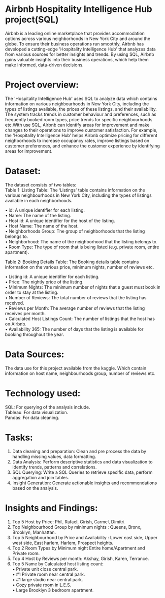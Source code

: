 <h1>Airbnb Hospitality Intelligence Hub project(SQL)</h1>

Airbnb is a leading online marketplace that provides accommodation options across various neighborhoods in New York City 
and around the globe. To ensure their business operations run smoothly, Airbnb has developed a cutting-edge 
'Hospitality Intelligence Hub' that analyzes data from various sources for better insights and trends. 
By using SQL, Airbnb gains valuable insights into their business operations, which help them make informed, data-driven decisions. 

<h1>Project overview:</h1>

The 'Hospitality Intelligence Hub' uses SQL to analyze data which contains information on various neighbourhoods 
in New York City, including the types of listings available, the prices of these listings, and their availability. 
The system tracks trends in customer behaviour and preferences, such as frequently booked room types, 
price trends for specific neighbourhoods etc.With use SQL, Airbnb can identify areas for improvement and make changes to their operations to 
improve customer satisfaction. For example, the 'Hospitality Intelligence Hub' helps Airbnb optimize pricing for different neighborhoods to 
increase occupancy rates, improve listings based on customer preferences, and enhance the customer experience by identifying areas for improvement.
 

<h1>Dataset:</h1>

The dataset consists of two tables:<br>
Table 1: Listing Table: The ‘Listings' table contains information on the various neighbourhoods in New York City, including the 
types of listings available in each neighborhoods.<br>

•	id: A unique identifier for each listing.<br>
•	Name: The name of the listing.<br>
•	Host id: A unique identifier for the host of the listing.<br>
•	Host Name: The name of the host.<br>
•	Neighborhoods Group: The group of neighborhoods that the listing belongs to.<br>
•	Neighborhood: The name of the neighborhood that the listing belongs to.<br>
•	Room Type: The type of room that is being listed (e.g. private room, entire apartment).<br>

Table 2: Booking Details Table: The Booking details table contains information on the various price, minimum nights, number of reviews etc.<br>

•	Listing id: A unique identifier for each listing.<br>
•	Price: The nightly price of the listing.<br>
•	Minimum Nights: The minimum number of nights that a guest must book in order to stay at the listing.<br>
•	Number of Reviews: The total number of reviews that the listing has received.<br>
•	Reviews per Month: The average number of reviews that the listing receives per month.<br>
•	Calculated Host Listings Count: The number of listings that the host has on Airbnb.<br>
•	Availability 365: The number of days that the listing is available for booking throughout the year.<br>

<h1>Data Sources:</h1>

The data use for this project available from the kaggle. Which  contain information on host name, neighbourhoods group, number of reviews etc.


<h1>Technology used:</h1>

SQL: For querying of the analysis include.<br>
Tableau: For data visualization.<br>
Pandas: For data cleaning.<br>


<h1>Tasks:</h1>

1)	Data cleaning and preparation: Clean and pre process the data by handling missing values, data formatting.<br>
2)	Data Analysis: Perform descriptive statistics and data visualization to identify trends, patterns and correlations.<br>
3)	SQL Querying: Write a SQL Queries to retrieve specific data, perform aggregation and join tables.<br>
4)	Insight Generation: Generate actionable insights and recommendations based on the analysis.<br>



<h1>Insights and Findings:</h1>

1)	Top 5 Host by Price: Phil, Rafael, Girish, Carmel, Dimitri.<br>
2)	Top Neighbourhood Group by minimum nights : Queens, Bronx, Brooklyn, Manhattan.<br>
3)	Top 5 Neighbourhood by Price and Availability : Lower east side, Upper west side,  East harlem, Harlem, Prospect heights.<br>
4)	Top 2 Room Types by Minimum night Entire home/Apartment and Private room.<br>
5)	Top 4 Host by Reviews per month: Akshay, Girish, Karen, Terrance.<br>
6)	Top 5 Name by Calculated host listing count:<br>
•	Private unit close central park.<br>
•	#1 Private room near central park.<br>
•	#1 large studio near central park.<br>
•	Cozy private room in L.E.S.<br>
•	Large Brooklyn 3 bedroom apartment.<br>
